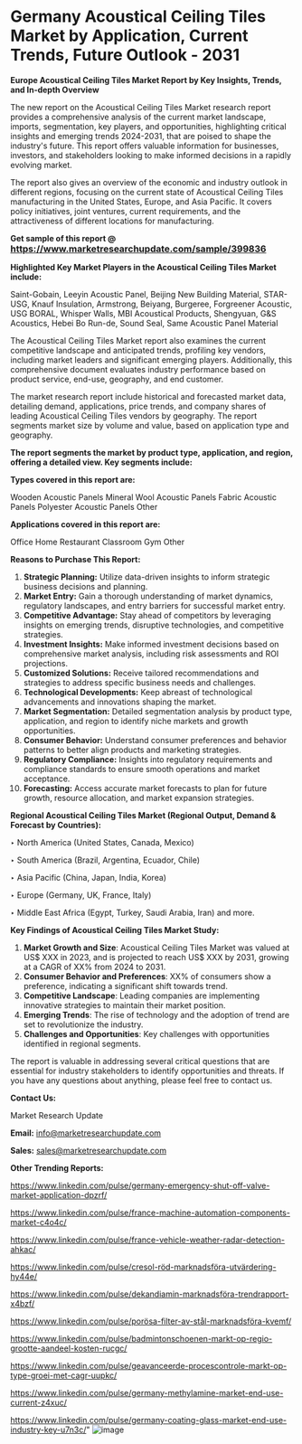 # Germany Acoustical Ceiling Tiles Market by Application, Current Trends, Future Outlook - 2031

<strong>Europe Acoustical Ceiling Tiles Market Report by Key Insights, Trends, and In-depth Overview</strong>

The new report on the Acoustical Ceiling Tiles Market research report provides a comprehensive analysis of the current market landscape, imports, segmentation, key players, and opportunities, highlighting critical insights and emerging trends 2024-2031,</strong> that are poised to shape the industry's future. This report offers valuable information for businesses, investors, and stakeholders looking to make informed decisions in a rapidly evolving market.

The report also gives an overview of the economic and industry outlook in different regions, focusing on the current state of Acoustical Ceiling Tiles manufacturing in the United States, Europe, and Asia Pacific. It covers policy initiatives, joint ventures, current requirements, and the attractiveness of different locations for manufacturing.

<strong>Get sample of this report @ <a href=https://www.marketresearchupdate.com/sample/399836><font size=3 color=#0000ff>https://www.marketresearchupdate.com/sample/399836</font></a></strong>

<strong>Highlighted Key Market Players in the Acoustical Ceiling Tiles Market include:</strong>

Saint-Gobain, Leeyin Acoustic Panel, Beijing New Building Material, STAR-USG, Knauf Insulation, Armstrong, Beiyang, Burgeree, Forgreener Acoustic, USG BORAL, Whisper Walls, MBI Acoustical Products, Shengyuan, G&S Acoustics, Hebei Bo Run-de, Sound Seal, Same Acoustic Panel Material

The Acoustical Ceiling Tiles Market report also examines the current competitive landscape and anticipated trends, profiling key vendors, including market leaders and significant emerging players. Additionally, this comprehensive document evaluates industry performance based on product service, end-use, geography, and end customer.

The market research report include historical and forecasted market data, detailing demand, applications, price trends, and company shares of leading Acoustical Ceiling Tiles vendors by geography. The report segments market size by volume and value, based on application type and geography.

<strong>The report segments the market by product type, application, and region, offering a detailed view. Key segments include:</strong>

<strong>Types covered in this report are:</strong>

Wooden Acoustic Panels
Mineral Wool Acoustic Panels
Fabric Acoustic Panels
Polyester Acoustic Panels
Other

<strong>Applications covered in this report are:</strong>

Office
Home
Restaurant
Classroom
Gym
Other

<strong>Reasons to Purchase This Report:</strong>
<ol>
  <li><strong>Strategic Planning:</strong> Utilize data-driven insights to inform strategic business decisions and planning.</li>
  <li><strong>Market Entry:</strong> Gain a thorough understanding of market dynamics, regulatory landscapes, and entry barriers for successful market entry.</li>
  <li><strong>Competitive Advantage:</strong> Stay ahead of competitors by leveraging insights on emerging trends, disruptive technologies, and competitive strategies.</li>
  <li><strong>Investment Insights:</strong> Make informed investment decisions based on comprehensive market analysis, including risk assessments and ROI projections.</li>
  <li><strong>Customized Solutions:</strong> Receive tailored recommendations and strategies to address specific business needs and challenges.</li>
  <li><strong>Technological Developments:</strong> Keep abreast of technological advancements and innovations shaping the market.</li>
  <li><strong>Market Segmentation:</strong> Detailed segmentation analysis by product type, application, and region to identify niche markets and growth opportunities.</li>
  <li><strong>Consumer Behavior:</strong> Understand consumer preferences and behavior patterns to better align products and marketing strategies.</li>
  <li><strong>Regulatory Compliance:</strong> Insights into regulatory requirements and compliance standards to ensure smooth operations and market acceptance.</li>
  <li><strong>Forecasting:</strong> Access accurate market forecasts to plan for future growth, resource allocation, and market expansion strategies.</li>
</ol>

<strong>Regional Acoustical Ceiling Tiles Market (Regional Output, Demand &amp; Forecast by Countries):</strong>

‣ North America (United States, Canada, Mexico)

‣ South America (Brazil, Argentina, Ecuador, Chile)

‣ Asia Pacific (China, Japan, India, Korea)

‣ Europe (Germany, UK, France, Italy)

‣ Middle East Africa (Egypt, Turkey, Saudi Arabia, Iran) and more.

<strong>Key Findings of Acoustical Ceiling Tiles Market Study:</strong>
<ol>
  <li><strong>Market Growth and Size</strong>: Acoustical Ceiling Tiles Market was valued at US$ XXX in 2023, and is projected to reach US$ XXX by 2031, growing at a CAGR of XX% from 2024 to 2031.</li>
  <li><strong>Consumer Behavior and Preferences</strong>: XX% of consumers show a preference, indicating a significant shift towards trend.</li>
  <li><strong>Competitive Landscape</strong>: Leading companies are implementing innovative strategies to maintain their market position.</li>
  <li><strong>Emerging Trends</strong>: The rise of technology and the adoption of trend are set to revolutionize the industry.</li>
  <li><strong>Challenges and Opportunities</strong>: Key challenges with opportunities identified in regional segments.</li>
</ol>

The report is valuable in addressing several critical questions that are essential for industry stakeholders to identify opportunities and threats. If you have any questions about anything, please feel free to contact us.

<strong>Contact Us:</strong>

Market Research Update

<strong>Email:</strong> info@marketresearchupdate.com

<strong>Sales:</strong> sales@marketresearchupdate.com

<strong>Other Trending Reports:</strong>

<a href=https://www.linkedin.com/pulse/germany-emergency-shut-off-valve-market-application-dpzrf/>https://www.linkedin.com/pulse/germany-emergency-shut-off-valve-market-application-dpzrf/</a>

<a href=https://www.linkedin.com/pulse/france-machine-automation-components-market-c4o4c/>https://www.linkedin.com/pulse/france-machine-automation-components-market-c4o4c/</a>

<a href=https://www.linkedin.com/pulse/france-vehicle-weather-radar-detection-ahkac/>https://www.linkedin.com/pulse/france-vehicle-weather-radar-detection-ahkac/</a>

<a href=https://www.linkedin.com/pulse/cresol-röd-marknadsföra-utvärdering-hy44e/>https://www.linkedin.com/pulse/cresol-röd-marknadsföra-utvärdering-hy44e/</a>

<a href=https://www.linkedin.com/pulse/dekandiamin-marknadsföra-trendrapport-x4bzf/>https://www.linkedin.com/pulse/dekandiamin-marknadsföra-trendrapport-x4bzf/</a>

<a href=https://www.linkedin.com/pulse/porösa-filter-av-stål-marknadsföra-kvemf/>https://www.linkedin.com/pulse/porösa-filter-av-stål-marknadsföra-kvemf/</a>

<a href=https://www.linkedin.com/pulse/badmintonschoenen-markt-op-regio-grootte-aandeel-kosten-rucgc/>https://www.linkedin.com/pulse/badmintonschoenen-markt-op-regio-grootte-aandeel-kosten-rucgc/</a>

<a href=https://www.linkedin.com/pulse/geavanceerde-procescontrole-markt-op-type-groei-met-cagr-uupkc/>https://www.linkedin.com/pulse/geavanceerde-procescontrole-markt-op-type-groei-met-cagr-uupkc/</a>

<a href=https://www.linkedin.com/pulse/germany-methylamine-market-end-use-current-z4xuc/>https://www.linkedin.com/pulse/germany-methylamine-market-end-use-current-z4xuc/</a>

<a href=https://www.linkedin.com/pulse/germany-coating-glass-market-end-use-industry-key-u7n3c/>https://www.linkedin.com/pulse/germany-coating-glass-market-end-use-industry-key-u7n3c/</a>"
![image](https://github.com/user-attachments/assets/b2a07075-bdc8-43dd-8dd2-4460cd64c59f)
